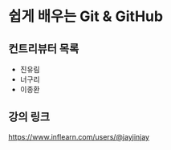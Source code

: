 # 쉽게 배우는 Git & GitHub

## 컨트리뷰터 목록

- 진유림
- 너구리
- 이종환

## 강의 링크
https://www.inflearn.com/users/@jayjinjay